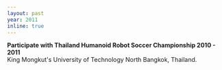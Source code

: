 ```yaml
---
layout: past
year: 2011
inline: true
---
```


**Participate with Thailand Humanoid Robot Soccer Championship 2010 - 2011**<br>
King Mongkut's University of Technology North Bangkok, Thailand.